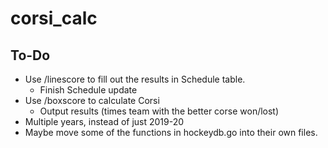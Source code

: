 # corsi_calc

## To-Do
- Use /linescore to fill out the results in Schedule table.
    - Finish Schedule update
- Use /boxscore to calculate Corsi
    - Output results (times team with the better corse won/lost)
- Multiple years, instead of just 2019-20
- Maybe move some of the functions in hockeydb.go into their own files.